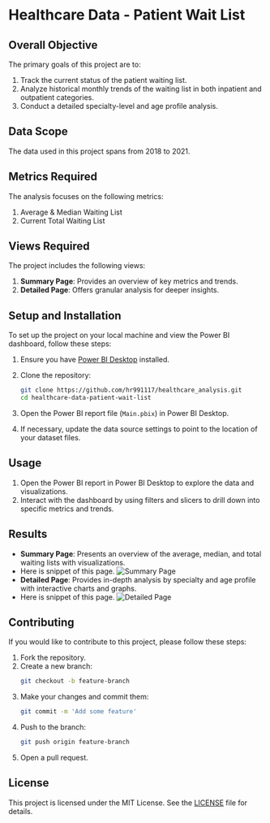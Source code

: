 # Healthcare Data - Patient Wait List

## Overall Objective
The primary goals of this project are to:
1. Track the current status of the patient waiting list.
2. Analyze historical monthly trends of the waiting list in both inpatient and outpatient categories.
3. Conduct a detailed specialty-level and age profile analysis.

## Data Scope
The data used in this project spans from 2018 to 2021.

## Metrics Required
The analysis focuses on the following metrics:
1. Average & Median Waiting List
2. Current Total Waiting List

## Views Required
The project includes the following views:
1. **Summary Page**: Provides an overview of key metrics and trends.
2. **Detailed Page**: Offers granular analysis for deeper insights.

## Setup and Installation
To set up the project on your local machine and view the Power BI dashboard, follow these steps:

1. Ensure you have [Power BI Desktop](https://powerbi.microsoft.com/desktop) installed.

2. Clone the repository:
    ```sh
    git clone https://github.com/hr991117/healthcare_analysis.git
    cd healthcare-data-patient-wait-list
    ```

3. Open the Power BI report file (`Main.pbix`) in Power BI Desktop.

4. If necessary, update the data source settings to point to the location of your dataset files.

## Usage
1. Open the Power BI report in Power BI Desktop to explore the data and visualizations.
2. Interact with the dashboard by using filters and slicers to drill down into specific metrics and trends.

## Results
- **Summary Page**: Presents an overview of the average, median, and total waiting lists with visualizations.
- Here is snippet of this page.
   ![Summary Page](https://github.com/user-attachments/assets/34d7aff0-fbf1-471b-9d16-c90b3a5376c0)
- **Detailed Page**: Provides in-depth analysis by specialty and age profile with interactive charts and graphs.
-  Here is snippet of this page.
   ![Detailed Page](https://github.com/user-attachments/assets/8a34535a-69fc-46f8-94b0-125350ddb7d4)

## Contributing
If you would like to contribute to this project, please follow these steps:
1. Fork the repository.
2. Create a new branch:
    ```sh
    git checkout -b feature-branch
    ```
3. Make your changes and commit them:
    ```sh
    git commit -m 'Add some feature'
    ```
4. Push to the branch:
    ```sh
    git push origin feature-branch
    ```
5. Open a pull request.

## License
This project is licensed under the MIT License. See the [LICENSE](LICENSE) file for details.
